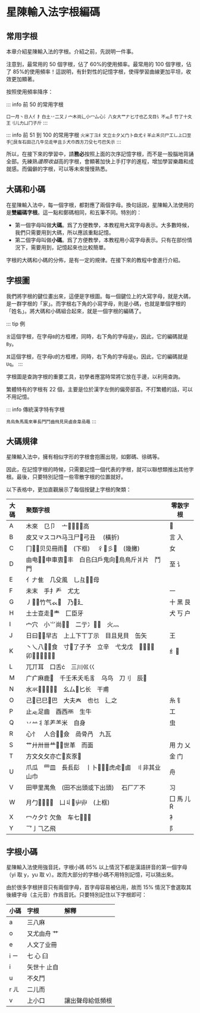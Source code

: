 # 星陳輸入法字根編碼

## 常用字根

本章介紹星陳輸入法的字根。介紹之前，先説明一件事。

注意到，最常用的 50 個字根，佔了 60%的使用頻率。最常用的 100 個字根，佔了 85%的使用頻率！這説明，有針對性的記憶字根，使得學習曲線更加平坦，收效更加顯著。

按照使用頻率降序：

::: info 前 50 的常用字根

`口一月丶日人亻扌白土丷二又丿宀木尚辶小冖厶心氵八女大艹𠂇匕寸也乙戈目讠不龰阝竹了十夂王刂儿力凵冂子斤`
:::

::: info 前 51 到 100 的常用字根
`火米丁彐纟文立士夕乂门卜自尤彳羊止禾贝尸工乚上囗至手𬺰艮车石田己几牛见走甲且彡犬巾西方刀殳七弓巴矢示`
:::

所以，在接下來的學習中，請**務必**按照上面的次序記憶字根，而不是一股腦地背誦全部。先練熟*邊際收益*高的字根，會顯著加快上手打字的進程，增加學習樂趣和成就感。而偏僻的字根，可以等未來慢慢熟悉。

## 大碼和小碼

在星陳輸入法中，每一個字根，都對應了兩個字母。換句話説，星陳輸入法使用的是**雙編碼字根**。這一點和鄭碼相同，和五筆不同。特別的：

- 第一個字母叫做**大碼**。爲了方便教學，本教程用大寫字母表示。大多數時候，我們只需要用到大碼，所以應該重點記憶。
- 第二個字母叫做**小碼**。爲了方便教學，本教程用小寫字母表示。只有在部份情況下，需要用到，記憶起來也比較簡單。

字根的大碼和小碼的分佈，是有一定的規律。在接下來的教程中會進行介紹。

## 字根圖

我們將字根的鍵位畫出來，這便是字根圖。每一個鍵位上的大寫字母，就是大碼，是一群字根的「家」。而字根右下角的小寫字母，則是小碼，也就是單個字根的「姓名」。將大碼和小碼組合起來，就是一個字根的編碼了。

::: tip 例

`言`這個字根，在字母`B`的方框裡，同時，右下角的字母是`y`，因此，它的編碼就是`By`。

`其`這個字根，在字母`U`的方框裡，同時，右下角的字母是`q`，因此，它的編碼就是`Uq`。
:::

字根圖是查詢字根的重要工具，初學者應當時常將它放在手邊，以利用查詢。

繁體特有的字根有 22 個，主要是位於漢字左側的偏旁部首。不打繁體的話，可以不用記憶。

::: info 傳統漢字特有字根

`鳥烏魚馬風來車長門鬥齒飛見貝鹵僉韋咼黽`
:::

<script setup>
import ZigenMap from "@/zigen/ZigenMap.vue"
</script>
<ZigenMap :default-scheme="'star'" :column-min-width="'1.0rem'" />

## 大碼規律

星陳輸入法中，擁有相似字形的字根會抱團出現，如鄭碼、徐碼等。

因此，在記憶字根的時候，只需要記憶一個代表的字根，就可以聯想類推出其他字根。最後，只要特別記憶一些零散字根的位置就好。

以下表格中，更加直觀展示了每個按鍵上字根的聚類：

<!-- do not translate -->
<div class="zigen-font">

| 大碼 | 聚類字根                                            | 零散字根  |
| :--- | :-------------------------------------------------- | --------- |
| A    | 木來　㔾卩　亠高                                |          |
| B    | 皮又龴スコ癶马彐尸弓丑 　(橫折)                    | 言 入     |
| C    | 冂贝见冊雨　(下框) 　彳彡　(幾撇)              | 女        |
| D    | 由电申車叀丰　白𠂤臼戶鬼向烏鳥斤爿片　鬥門       | 至 讠     |
| E    | 亻𠂇隹　几殳風　乚彑母                             |           |
| F    | 未末　手扌龵　尤尢                                  | 一        |
| G    | 丿竹气𧘇　乃廴                                   | 十 黑 艮  |
| H    | 土士壴走龶　匚臣牙                                 | 犬 丂 户  |
| I    | 宀穴　小⺌尚　二亍冫　火灬                       |           |
| J    | 日曰𫩏早古　上丄下丅丁示　目且見貝　缶矢            | 王        |
| K    | 丶乀八食　寸了子予　立辛　弋戈戊　　卯 | 纟       |
| L    | 兀丌耳　口舌　三川巛巜                             |           |
| M    | 广疒麻鹿　千壬禾夭毛豸　乌鸟　刀刂　辰            |           |
| N    | 水氺　幺厶匕长　干甫                          |           |
| O    | 己已巳巴　大夫𡗗　也乜　辶之                       | 糸 钅     |
| P    | 止龰足齒　酉西襾　生牛                              | 工        |
| Q    | 丷䒑丬羊⺶⺷米　自身                                  | 虫        |
| R    | 心忄　人合僉　咼骨冎　九瓦                        |           |
| S    | 艹廾卅卌龷世革　而面                              | 用 力 乂  |
| T    | 方文夂攵亦亡亥豕                                  | 金 门     |
| U    | 爪瓜　罒皿　長镸髟　丨卜虎虍鹵　〢非其业　山巾  | 舟        |
| V    | 田甲里禺魚　(田不出頭或下出頭) 　石厂丆不           | 习        |
| W    | 月勹　凵丩屮丱　(上框)                         | 囗 馬 儿 |
| X    | 冖𠂊夕饣欠鱼　车七                                | 衤        |
| Y    | 乛亅⺄乙飛                                           | 阝        |

</div>
<!-- do not translate -->

## 字根小碼

星陳輸入法使用強音託，字根小碼 85% 以上情況下都是漢語拼音的第一個字母（yi 取 y，yu 取 v）。故而大部分的字根小碼不用特別記憶，可以猜出來。

由於很多字根拼音只有兩個字母，首字母容易被佔用，故而 15% 情況下會選取其後續字母（主元音）作爲音託。只要特別記住以下字根即可：

<!-- do not translate -->
| 小碼 | 字根        | 解釋             |
| :--- | :---------- | :--------------- |
| a    | 三八麻      |                  |
| o    | 又尤由舟 艹 |                  |
| e    | 人文了业冊  |                  |
| i ㄧ | 七 心 臼    |                  |
| i    | 矢世十 止自 |                  |
| u    | 不夂鬥      |                  |
| r ㄦ | 二儿而      |                  |
| v    | 上小口      | 讓出聲母給低頻根 |
<!-- do not translate -->
